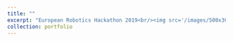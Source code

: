 ```yaml
---
title: ""
excerpt: "European Robotics Hackathon 2019<br/><img src='/images/500x300.png'>"
collection: portfolio
---
```


